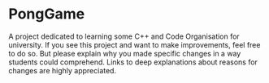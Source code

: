 # PongGame
A project dedicated to learning some C++ and Code Organisation for university.
If you see this project and want to make improvements, feel free to do so.
But please explain why you made specific changes in a way students could comprehend.
Links to deep explanations about reasons for changes are highly appreciated.

